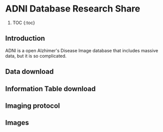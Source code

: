 # ADNI Database Research Share


1. TOC
{:toc}

## Introduction

ADNI is a open Alzhimer's Disease Image database that includes massive data, but it is so complicated.

## Data download

## Information Table download

## Imaging protocol

## Images

